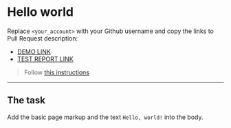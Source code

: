 # Hello world
Replace `<your_account>` with your Github username and copy the links to Pull Request description:
- [DEMO LINK](https://trtskvalerie.github.io/layout_hello-world/src/)
- [TEST REPORT LINK](https://trtskvalerie.github.io/layout_hello-world/report/html_report/)

> Follow [this instructions](https://mate-academy.github.io/layout_task-guideline/#how-to-solve-the-layout-tasks-on-github)
___

## The task
Add the basic page markup and the text `Hello, world!` into the body.

